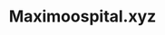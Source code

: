 ---
layout: landing
title: Maximoospital.xyz
category: Jekyll-based Website
img: https://i.imgur.com/P087fqP.png
year: 2024
github: https://github.com/maximoospital/maximoospital.github.io
---